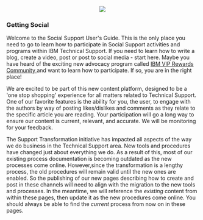 
<p dir="ltr" style="text-align: center;"><img lconnattachedresourcetype="page" lconnresourcetype="attachment" src="https://media.github.ibm.com/user/126034/files/82637cee-3057-11e9-878c-8eb7fa2b478c" /></p>

### Getting Social

Welcome to the Social Support User's Guide. This is the only place you need to go to learn how to participate in Social Support activities and programs within IBM Technical Support.  If you need to learn how to write a blog, create a video, post or post to social media - start here.  Maybe you have heard of the exciting new advocacy program called <a href="https://w3-connections.ibm.com/communities/service/html/communitystart?communityUuid=60450750-399d-436d-9a30-62e0f6bc6d5c" target="_blank">IBM VIP Rewards Community </a> and want to learn how to participate. If so, you are in the right place!  

We are excited to be part of this new content platform, designed to be a 'one stop shopping' experience for all matters related to Technical Support.  One of our favorite features is the ability for you, the user, to engage with the authors by way of posting likes/dislikes and comments as they relate to the specific article you are reading.  Your participation will go a long way to ensure our content is current, relevant, and accurate. We will be monitoring for your feedback.

The Support Transformation initiative has impacted all aspects of the way we do business in the Technical Support area. New tools and procedures have changed just about everything we do.  As a result of this, most of our existing process documentation is becoming outdated as the new processes come online.  However,since the transformation is a lengthy process, the old procedures will remain valid until the new ones are enabled.  So the publishing of our new pages describing how to create and post in these channels will need to align with the migration to the new tools and processes. In the meantime, we will reference the *existing* content from within these pages, then update it as the new procedures come online. You should always be able to find the *current* process from now on in these pages.  

<br />

